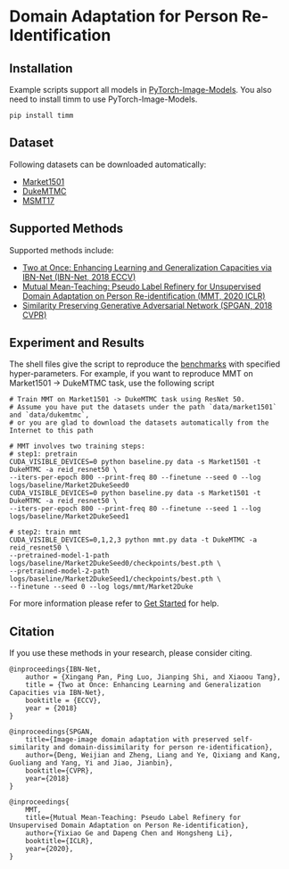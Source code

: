 # Domain Adaptation for Person Re-Identification

## Installation
Example scripts support all models in [PyTorch-Image-Models](https://github.com/rwightman/pytorch-image-models).
You also need to install timm to use PyTorch-Image-Models.

```
pip install timm
```

## Dataset 
Following datasets can be downloaded automatically:

- [Market1501](http://zheng-lab.cecs.anu.edu.au/Project/project_reid.html)
- [DukeMTMC](https://exposing.ai/duke_mtmc/)
- [MSMT17](https://arxiv.org/pdf/1711.08565.pdf)

## Supported Methods

Supported methods include:

- [Two at Once: Enhancing Learning and Generalization Capacities via IBN-Net (IBN-Net, 2018 ECCV)](https://openaccess.thecvf.com/content_ECCV_2018/papers/Xingang_Pan_Two_at_Once_ECCV_2018_paper.pdf)
- [Mutual Mean-Teaching: Pseudo Label Refinery for Unsupervised Domain Adaptation on Person Re-identification (MMT, 2020 ICLR)](https://arxiv.org/abs/2001.01526)
- [Similarity Preserving Generative Adversarial Network (SPGAN, 2018 CVPR)](https://arxiv.org/pdf/1811.10551.pdf)

## Experiment and Results

The shell files give the script to reproduce the [benchmarks](/docs/dalib/benchmarks/re_identification.rst) with specified hyper-parameters.
For example, if you want to reproduce MMT on Market1501 -> DukeMTMC task, use the following script

```shell script
# Train MMT on Market1501 -> DukeMTMC task using ResNet 50.
# Assume you have put the datasets under the path `data/market1501` and `data/dukemtmc`, 
# or you are glad to download the datasets automatically from the Internet to this path

# MMT involves two training steps:
# step1: pretrain
CUDA_VISIBLE_DEVICES=0 python baseline.py data -s Market1501 -t DukeMTMC -a reid_resnet50 \
--iters-per-epoch 800 --print-freq 80 --finetune --seed 0 --log logs/baseline/Market2DukeSeed0
CUDA_VISIBLE_DEVICES=0 python baseline.py data -s Market1501 -t DukeMTMC -a reid_resnet50 \
--iters-per-epoch 800 --print-freq 80 --finetune --seed 1 --log logs/baseline/Market2DukeSeed1

# step2: train mmt
CUDA_VISIBLE_DEVICES=0,1,2,3 python mmt.py data -t DukeMTMC -a reid_resnet50 \
--pretrained-model-1-path logs/baseline/Market2DukeSeed0/checkpoints/best.pth \
--pretrained-model-2-path logs/baseline/Market2DukeSeed1/checkpoints/best.pth \
--finetune --seed 0 --log logs/mmt/Market2Duke
```

For more information please refer to [Get Started](/docs/get_started/quickstart.rst) for help.

## Citation
If you use these methods in your research, please consider citing.

```
@inproceedings{IBN-Net,  
    author = {Xingang Pan, Ping Luo, Jianping Shi, and Xiaoou Tang},  
    title = {Two at Once: Enhancing Learning and Generalization Capacities via IBN-Net},  
    booktitle = {ECCV},  
    year = {2018}  
}

@inproceedings{SPGAN,
    title={Image-image domain adaptation with preserved self-similarity and domain-dissimilarity for person re-identification},
    author={Deng, Weijian and Zheng, Liang and Ye, Qixiang and Kang, Guoliang and Yang, Yi and Jiao, Jianbin},
    booktitle={CVPR},
    year={2018}
}

@inproceedings{
    MMT,
    title={Mutual Mean-Teaching: Pseudo Label Refinery for Unsupervised Domain Adaptation on Person Re-identification},
    author={Yixiao Ge and Dapeng Chen and Hongsheng Li},
    booktitle={ICLR},
    year={2020},
}
```